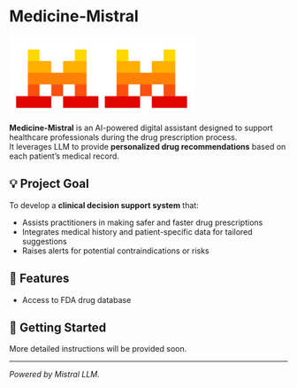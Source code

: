 # Medicine-Mistral

![Medicine-Mistral Logo](logo_mm.png)

**Medicine-Mistral** is an AI-powered digital assistant designed to support healthcare professionals during the drug prescription process.  
It leverages LLM to provide **personalized drug recommendations** based on each patient’s medical record.

## 💡 Project Goal

To develop a **clinical decision support system** that:

- Assists practitioners in making safer and faster drug prescriptions
- Integrates medical history and patient-specific data for tailored suggestions
- Raises alerts for potential contraindications or risks

## 🔧 Features

- Access to FDA drug database

## 🚀 Getting Started

More detailed instructions will be provided soon.

---

*Powered by Mistral LLM.*
